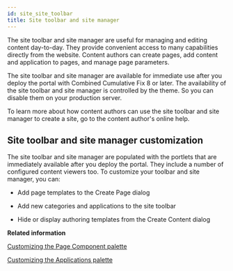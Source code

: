 ```yaml
---
id: site_site_toolbar
title: Site toolbar and site manager
---
```



The site toolbar and site manager are useful for managing and editing content day-to-day. They provide convenient access to many capabilities directly from the website. Content authors can create pages, add content and application to pages, and manage page parameters.

The site toolbar and site manager are available for immediate use after you deploy the portal with Combined Cumulative Fix 8 or later. The availability of the site toolbar and site manager is controlled by the theme. So you can disable them on your production server.

To learn more about how content authors can use the site toolbar and site manager to create a site, go to the content author's online help.

## Site toolbar and site manager customization

The site toolbar and site manager are populated with the portlets that are immediately available after you deploy the portal. They include a number of configured content viewers too. To customize your toolbar and site manager, you can:

-   Add page templates to the Create Page dialog

-   Add new categories and applications to the site toolbar

-   Hide or display authoring templates from the Create Content dialog


**Related information**  

[Customizing the Page Component palette](../site_prep_content_author/prep_site_toolbar/customizing_page_cmpnt_palette/index.md)

[Customizing the Applications palette](../site_prep_content_author/prep_site_toolbar/customizing_applications_palette/index.md)

